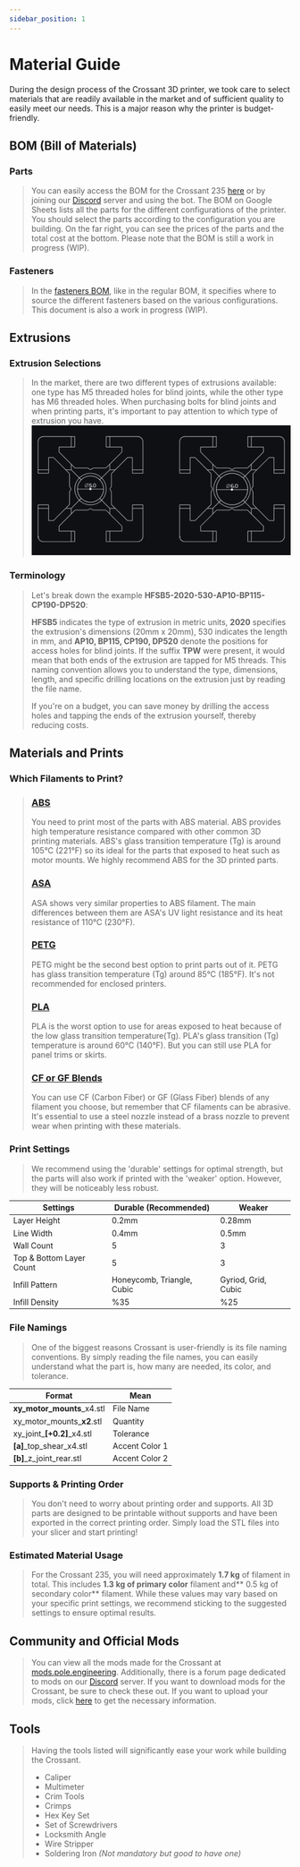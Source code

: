 ```yaml
---
sidebar_position: 1
---
```


# Material Guide
During the design process of the Crossant 3D printer, we took care to select materials that are readily available in the market and of sufficient quality to easily meet our needs. This is a major reason why the printer is budget-friendly.

## BOM (Bill of Materials)

### Parts
>You can easily access the BOM for the Crossant 235 [here](https://docs.google.com/spreadsheets/d/1u00vXnCiODAP5KC5nTiRgINJnbgC2SU4T4h_pg1mv24/edit?gid=0#gid=0) or by joining our [Discord](https://discord.gg/poleengineering) server and using the bot. The BOM on Google Sheets lists all the parts for the different configurations of the printer. You should select the parts according to the configuration you are building. On the far right, you can see the prices of the parts and the total cost at the bottom. Please note that the BOM is still a work in progress (WIP).

### Fasteners
>In the [fasteners BOM](https://docs.google.com/spreadsheets/d/1u00vXnCiODAP5KC5nTiRgINJnbgC2SU4T4h_pg1mv24/edit?gid=67070895#gid=67070895), like in the regular BOM, it specifies where to source the different fasteners based on the various configurations. This document is also a work in progress (WIP).

## Extrusions

### Extrusion Selections
>In the market, there are two different types of extrusions available: one type has M5 threaded holes for blind joints, while the other type has M6 threaded holes. When purchasing bolts for blind joints and when printing parts, it's important to pay attention to which type of extrusion you have.
>![Extrusions](../../../static/img/extrusions.png)

### Terminology
>Let's break down the example **HFSB5-2020-530-AP10-BP115-CP190-DP520**: 
>
>**HFSB5** indicates the type of extrusion in metric units, **2020** specifies the extrusion's dimensions (20mm x 20mm), 530 indicates the length in mm, and **AP10, BP115, CP190, DP520** denote the positions for access holes for blind joints. If the suffix **TPW** were present, it would mean that both ends of the extrusion are tapped for M5 threads. This naming convention allows you to understand the type, dimensions, length, and specific drilling locations on the extrusion just by reading the file name.
>
>If you're on a budget, you can save money by drilling the access holes and tapping the ends of the extrusion yourself, thereby reducing costs.


## Materials and Prints

### Which Filaments to Print?
> ### [ABS](https://en.wikipedia.org/wiki/Acrylonitrile_butadiene_styrene)
>You need to print most of the parts with ABS material. ABS provides high temperature resistance compared with other common 3D printing materials. ABS's glass transition temperature (Tg)  is around 105°C (221°F) so its ideal for the parts that exposed to heat such as motor mounts. We highly recommend ABS for the 3D printed parts.
> ### [ASA](https://en.wikipedia.org/wiki/Acrylonitrile_butadiene_styrene)
>ASA shows very similar properties to ABS filament. The main differences between them are ASA's UV light resistance and its heat resistance of 110°C (230°F).
> ### [PETG](https://en.wikipedia.org/wiki/Polyethylene_terephthalate)
>PETG might be the second best option to print parts out of it. PETG has glass transition temperature (Tg) around 85°C (185°F). It's not recommended for enclosed printers.
> ### [PLA](https://en.wikipedia.org/wiki/Polylactic_acid)
>PLA is the worst option to use for areas exposed to heat because of the low glass transition temperature(Tg). PLA's glass transition (Tg) temperature is around 60°C (140°F). But you can still use PLA for panel trims or skirts.
> ### [CF or GF Blends](https://en.wikipedia.org/wiki/Carbon_fibers)
>You can use CF (Carbon Fiber) or GF (Glass Fiber) blends of any filament you choose, but remember that CF filaments can be abrasive. It's essential to use a steel nozzle instead of a brass nozzle to prevent wear when printing with these materials.

### Print Settings
>We recommend using the 'durable' settings for optimal strength, but the parts will also work if printed with the 'weaker' option. However, they will be noticeably less robust.
<table>
  <thead>
    <tr>
      <th>Settings</th>
      <th>Durable (Recommended)</th>
      <th>Weaker</th>
    </tr>
  </thead>
  <tbody>
    <tr>
      <td>Layer Height</td>
      <td>0.2mm</td>
      <td>0.28mm</td>
    </tr>
    <tr>
      <td>Line Width</td>
      <td>0.4mm</td>
      <td>0.5mm</td>
    </tr>
    <tr>
      <td>Wall Count</td>
      <td>5</td>
      <td>3</td>
    </tr>
    <tr>
      <td>Top &amp; Bottom Layer Count</td>
      <td>5</td>
      <td>3</td>
    </tr>
    <tr>
      <td>Infill Pattern</td>
      <td>Honeycomb, Triangle, Cubic</td>
      <td>Gyriod, Grid, Cubic</td>
    </tr>
    <tr>
      <td>Infill Density</td>
      <td>%35</td>
      <td>%25</td>
    </tr>
  </tbody>
</table>

### File Namings
>One of the biggest reasons Crossant is user-friendly is its file naming conventions. By simply reading the file names, you can easily understand what the part is, how many are needed, its color, and tolerance.
<table>
  <thead>
    <tr>
      <th>Format</th>
      <th>Mean</th>
    </tr>
  </thead>
  <tbody>
    <tr>
      <td>
        <strong style={{ color: "#ffb201" }}>xy_motor_mounts</strong>_x4.stl
      </td>
      <td>File Name</td>
    </tr>
    <tr>
      <td>
        xy_motor_mounts_<strong style={{ color: "#ffb201" }}>x2</strong>.stl
      </td>
      <td>Quantity</td>
    </tr>
    <tr>
     <td>
       xy_joint_<strong style={{ color: "#ffb201" }}>[+0.2]</strong>_x4.stl
      </td>
      <td>Tolerance</td>
    </tr>
    <td>
        <strong style={{ color: "#ffb201" }}>[a]</strong>_top_shear_x4.stl
      </td>
      <td>Accent Color 1</td>
    <tr>
      <td>
        <strong style={{ color: "#ffb201" }}>[b]</strong>_z_joint_rear.stl
      </td>
      <td>Accent Color 2</td>
    </tr>
  </tbody>
</table>

### Supports & Printing Order
>You don't need to worry about printing order and supports. All 3D parts are designed to be printable without supports and have been exported in the correct printing order. Simply load the STL files into your slicer and start printing!

### Estimated Material Usage
>For the Crossant 235, you will need approximately **1.7 kg** of filament in total. This includes **1.3 kg of primary color** filament and** 0.5 kg of secondary color** filament. While these values may vary based on your specific print settings, we recommend sticking to the suggested settings to ensure optimal results.

## Community and Official Mods
>You can view all the mods made for the Crossant at [mods.pole.engineering](https://mods.pole.engineering). Additionally, there is a forum page dedicated to mods on our [Discord](https://https:discord.gg/poleengineering) server. If you want to download mods for the Crossant, be sure to check these out. If you want to upload your mods, click [here](https://mods.pole.engineering/upload) to get the necessary information.

## Tools
> Having the tools listed will significantly ease your work while building the Crossant.
> - Caliper
> - Multimeter
> - Crim Tools
> - Crimps
> - Hex Key Set
> - Set of Screwdrivers
> - Locksmith Angle
> - Wire Stripper
> - Soldering Iron _(Not mandatory but good to have one)_






